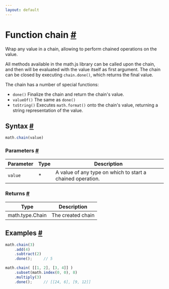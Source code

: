 ```yaml
---
layout: default
---
```


<!-- Note: This file is automatically generated from source code comments. Changes made in this file will be overridden. -->

<h1 id="function-chain">Function chain <a href="#function-chain" title="Permalink">#</a></h1>

Wrap any value in a chain, allowing to perform chained operations on
the value.

All methods available in the math.js library can be called upon the chain,
and then will be evaluated with the value itself as first argument.
The chain can be closed by executing `chain.done()`, which returns
the final value.

The chain has a number of special functions:

- `done()`     Finalize the chain and return the chain's value.
- `valueOf()`  The same as `done()`
- `toString()` Executes `math.format()` onto the chain's value, returning
               a string representation of the value.


<h2 id="syntax">Syntax <a href="#syntax" title="Permalink">#</a></h2>

```js
math.chain(value)
```

<h3 id="parameters">Parameters <a href="#parameters" title="Permalink">#</a></h3>

Parameter | Type | Description
--------- | ---- | -----------
`value` | * | A value of any type on which to start a chained operation.

<h3 id="returns">Returns <a href="#returns" title="Permalink">#</a></h3>

Type | Description
---- | -----------
math.type.Chain | The created chain


<h2 id="examples">Examples <a href="#examples" title="Permalink">#</a></h2>

```js
math.chain(3)
    .add(4)
    .subtract(2)
    .done();     // 5

math.chain( [[1, 2], [3, 4]] )
    .subset(math.index(0, 0), 8)
    .multiply(3)
    .done();     // [[24, 6], [9, 12]]
```



